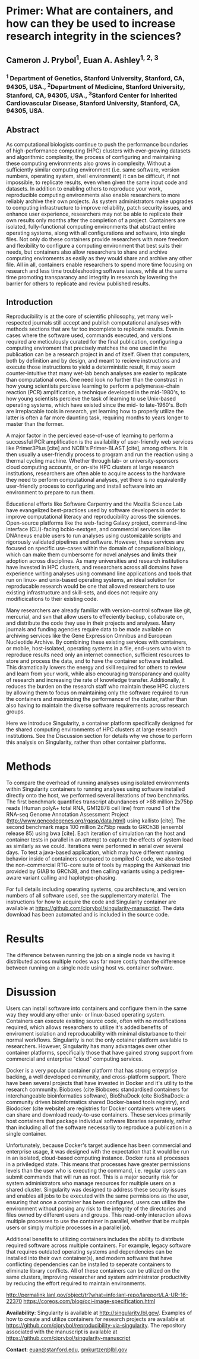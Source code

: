 # Primer: What are containers, and how can they be used to increase research integrity in the sciences?

## Cameron J. Prybol<sup>1</sup>, Euan A. Ashley<sup>1, 2, 3</sup>

### <sup>1</sup> Department of Genetics, Stanford University, Stanford, CA, 94305, USA., <sup>2</sup>Department of Medicine, Stanford University, Stanford, CA, 94305, USA., <sup>3</sup>Stanford Center for Inherited Cardiovascular Disease, Stanford University, Stanford, CA, 94305, USA.

## Abstract

As computational biologists continue to push the performance boundaries of high-performance computing (HPC) clusters with ever-growing datasets and algorithmic complexity, the process of configuring and maintaining these computing environments also grows in complexity. Without a sufficiently similar computing environment (i.e. same software, version numbers, operating system, shell environment) it can be difficult, if not impossible, to replicate results, even when given the same input code and datasets. In addition to enabling others to reproduce your work, reproducible computing environments also enable researchers to more reliably archive their own projects. As system administrators make upgrades to computing infrastructure to improve reliability, patch security issues, and enhance user experience, researchers may not be able to replicate their own results only months after the completion of a project. Containers are isolated, fully-functional computing environments that abstract entire operating systems, along with all configurations and software, into single files. Not only do these containers provide researchers with more freedom and flexibility to configure a computing environment that best suits their needs, but containers also allow researchers to share and archive computing enviroments as easily as they would share and archive any other file. All in all, containers enable researchers to spend more time focusing on research and less time troubleshooting software issues, while at the same time promoting transparancy and integrity in research by lowering the barrier for others to replicate and review published results.

## Introduction

Reproducibility is at the core of scientific philosophy, yet many well-respected journals still accept and publish computational analyses with methods sections that are far too incomplete to replicate results. Even in cases where the software used, commands executed, and versions required are meticulously curated for the final publication, configuring a computing enviroment that precisely matches the one used in the publication can be a research project in and of itself. Given that computers, both by definition and by design, and meant to recieve instructions and execute those instructions to yield a deterministic result, it may seem counter-intuitive that many wet-lab bench analyses are easier to replicate than computational ones. One need look no further than the constrast in how young scientists percieve learning to perform a polymerase-chain reaction (PCR) amplification, a technique developed in the mid-1980's, to how young scientists percieve the task of learning to use Unix-based operating systems, which have existed since the mid- to late-1960's. Both are irreplacable tools in research, yet learning how to properly utilize the latter is often a far more daunting task, requiring months to years longer to master than the former.

A major factor in the percieved ease-of-use of learning to perform a successful PCR amplification is the availability of user-friendly web services like Primer3Plus [cite] and NCBI's Primer-BLAST [cite], among others. It is then usually a user-friendly process to program and run the reaction using a thermal cycling machine. Whether through lab- or university-sponsors cloud computing accounts, or on-site HPC clusters at large research institutions, researchers are often able to acquire access to the hardware they need to perform computational analyses, yet there is no equivalently user-friendly process to configuring and install software into an environment to prepare to run them.

Educational efforts like Software Carpentry and the Mozilla Science Lab have evangelized best-practices used by software developers in order to improve computational literacy and reproducibility across the sciences. Open-source platforms like the web-facing Galaxy project, command-line interface (CLI)-facing bcbio-nextgen, and commercial services like DNAnexus enable users to run analyses using customizable scripts and rigorously validated pipelines and software. However, these services are focused on specific use-cases within the domain of computional biology, which can make them cumbersome for novel analyses and limits their adoption across disciplines. As many universities and research institutions have invested in HPC clusters, and researchers across all domains have experience writing analyses using command line applications and tools that run on linux- and unix-based operating systems, an ideal solution for reproducable research would be one that allowed researchers to use existing infrastructure and skill-sets, and does not require any modificications to their existing code.

Many researchers are already familiar with version-control software like git, mercurial, and svn that allow users to effeciently backup, collaborate on, and distribute the code they use in their projects and analyses. Many journals and funding agencies require data to be made available on archiving services like the Gene Expression Omnibus and European Nucleotide Archive. By combining these existing services with containers, or mobile, host-isolated, operating systems in a file, end-users who wish to reproduce results need only an internet connection, sufficient resources to store and process the data, and to have the container software installed. This dramatically lowers the energy and skill required for others to review and learn from your work, while also encouraging transparancy and quality of research and increasing the rate of knowledge transfer. Additionally, it reduces the burden on the research staff who maintain these HPC clusters by allowing them to focus on maintaining only the software required to run the containers and maximizing the performance of the cluster, rather than also having to maintain the diverse software requirements across research groups.

Here we introduce Singularity, a container platform specifically designed for the shared computing environments of HPC clusters at large research institutions. See the Discussion section for details why we chose to perform this analysis on Singularity, rather than other container platforms.

# Methods

To compare the overhead of running analyses using isolated environments within Singularity containers to running analyses using software installed directly onto the host, we performed several iterations of two benchmarks. The first benchmark quantifies transcript abundances of >68 million 2x75bp reads (Human polyA+ total RNA, GM12878 cell line) from round 1 of the RNA-seq Genome Annotation Assessment Project (http://www.gencodegenes.org/rgasp/data.html) using kallisto [cite]. The second benchmark maps 100 million 2x75bp reads to GRCh38 (ensembl release 85) using bwa [cite]. Each iteration of simulation ran the host and container tests in parallel in an attempt to capture the effects of system load as similarly as we could. Iterations were performed in serial over several days. To test a java-based application, which may have different running behavior inside of containers compared to compiled C code, we also tested the non-commercial RTG-core suite of tools by mapping the Ashkenazi trio provided by GIAB to GRCh38, and then calling variants using a pedigree-aware variant calling and haplotype-phasing.

For full details including operating systems, cpu architecture, and version numbers of all software used, see the supplementary material. The instructions for how to acquire the code and Singularity container are available at https://github.com/cjprybol/singularity-manuscript. The data download has been automated and is included in the source code.

# Results

The difference between running the job on a single node vs having it distributed across multiple nodes was far more costly than the difference between running on a single node using host vs. container software.

# Disussion

Users can install software into containers and configure them in the same way they would any other unix- or linux-based operating system. Containers can execute existing source code, often with no modifications required, which allows researchers to utilize it's added benefits of enviroment isolation and reproducability with minimal disturbance to their normal workflows. Singularity is not the only cotainer platform available to researchers. However, Singularity has many advantages over other container platforms, specifically those that have gained strong support from commercial and enterprise "cloud" computing services.

Docker is a very popular container platform that has strong enterprise backing, a well developed community, and cross-platform support. There have been several projects that have invested in Docker and it's utility to the research community. Bioboxes (cite Bioboxes: standardised containers for interchangeable bioinformatics software), BioShaDock (cite BioShaDock: a community driven bioinformatics shared Docker-based tools registry), and Biodocker (cite website) are registries for Docker containers where users can share and download ready-to-use containers. These services primarily host containers that package individual software libraries seperately, rather than including all of the software necessarily to reproduce a publication in a single container.

Unfortunately, because Docker's target audience has been commercial and enterprise usage, it was designed with the expectation that it would be run in an isolated, cloud-based computing instance. Docker runs all processes in a priviledged state. This means that processes have greater permissions levels than the user who is executing the command, i.e. regular users can submit commands that will run as root. This is a major security risk for system administrators who manage resources for multiple users on a shared cluster. Singularity was designed to address these security issues and enables all jobs to be executed with the same permissions as the user, ensuring that once a container has been configured, users can utilize the environment without posing any risk to the integrity of the directories and files owned by different users and groups. This read-only interaction allows multiple processes to use the container in parallel, whether that be multple users or simply multiple processes in a parallel job.

Additional benefits to utilizing containers includes the ability to distribute required software across multiple containers. For example, legacy software that requires outdated operating systems and dependencies can be installed into their own container(s), and modern software that have conflicting dependencies can be installed to seperate containers to eliminate library conflicts. All of these containers can be utilized on the same clusters, improving researcher and system administrator productivity by reducing the effort required to maintain environments.

http://permalink.lanl.gov/object/tr?what=info:lanl-repo/lareport/LA-UR-16-22370
https://coreos.com/blog/oci-image-specification.html

**Availability**: Singularity is available at http://singularity.lbl.gov/. Examples of how to create and utilize containers for research projects are available at https://github.com/cjprybol/reproducibility-via-singularity. The repository associated with the manuscript is available at https://github.com/cjprybol/singularity-manuscript

**Contact**: euan@stanford.edu, gmkurtzer@lbl.gov
